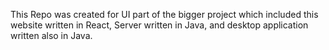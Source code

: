 This Repo was created for UI part of the bigger project which included this website written in React, Server written in Java, and desktop application written also in Java.
